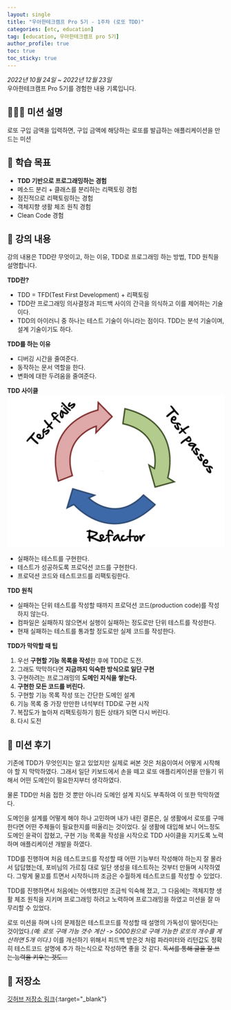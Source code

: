 ```yaml
---
layout: single
title: "우아한테크캠프 Pro 5기 - 1주차 (로또 TDD)"
categories: [etc, education]
tag: [education, 우아한테크캠프 pro 5기]
author_profile: true
toc: true
toc_sticky: true
---
```


*2022년 10월 24일 ~ 2022년 12월 23일*  
우아한테크캠프 Pro 5기를 경험한 내용 기록입니다.

## 🙇🏻‍♂️ 미션 설명
로또 구입 금액을 입력하면, 구입 금액에 해당하는 로또를 발급하는 애플리케이션을 만드는 미션

## 🎯 학습 목표
- **TDD 기반으로 프로그래밍하는 경험**
- 메소드 분리 + 클래스를 분리하는 리팩토링 경험
- 점진적으로 리팩토링하는 경험
- 객체지향 생활 체조 원칙 경험
- Clean Code 경험

## 📖 강의 내용
강의 내용은 TDD란 무엇이고, 하는 이유, TDD로 프로그래밍 하는 방법, TDD 원칙을 설명합니다.  

**TDD란?**
- TDD = TFD(Test First Development) + 리팩토링
- TDD란 프로그래밍 의사결정과 피드백 사이의 간극을 의식하고 이를 제어하는 기술이다.
- TDD의 아이러니 중 하나는 테스트 기술이 아니라는 점이다. TDD는 분석 기술이며, 설계 기술이기도 하다.

**TDD를 하는 이유**
- 디버깅 시간을 줄여준다.
- 동작하는 문서 역할을 한다.
- 변화에 대한 두려움을 줄여준다.

**TDD 사이클**
![tdd_cycle](/assets/images/posts/tdd_cycle.png)
- 실패하는 테스트를 구현한다.
- 테스트가 성공하도록 프로덕션 코드를 구현한다.
- 프로덕션 코드와 테스트코드를 리팩토링한다.

**TDD 원칙**
- 실패하는 단위 테스트를 작성할 때까지 프로덕션 코드(production code)를 작성하지 않는다.
- 컴파일은 실패하지 않으면서 실행이 실패하는 정도로만 단위 테스트를 작성한다.
- 현재 실패하는 테스트를 통과할 정도로만 실제 코드를 작성한다.

**TDD가 막막할 때 팁**
1. 우선 **구현할 기능 목록을 작성**한 후에 TDD로 도전.
2. 그래도 막막하다면 **지금까지 익숙한 방식으로 일단 구현**
3. 구현하려는 프로그래밍의 **도메인 지식을 쌓는다.**
4. **구현한 모든 코드를 버린다.**
5. 구현할 기능 목록 작성 또는 간단한 도메인 설계
6. 기능 목록 중 가장 만만한 녀석부터 TDD로 구현 시작
7. 복잡도가 높아져 리팩토링하기 힘든 상태가 되면 다시 버린다.
8. 다시 도전


## 📝 미션 후기
기존에 TDD가 무엇인지는 알고 있었지만 실제로 써본 것은 처음이여서 어떻게 시작해야 할 지 막막하였다. 그래서 일단 키보드에서 손을 떼고 로또 애플리케이션을 만들기 위해서 어떤 도메인이 필요한지부터 생각하였다.  

물론 TDD만 처음 접한 것 뿐만 아니라 도메인 설계 지식도 부족하여 이 또한 막막하였다. 

도메인을 설계를 어떻게 해야 하나 고민하며 내가 내린 결론은, 실 생활에서 로또를 구매한다면 어떤 주체들이 필요한지를 떠올리는 것이었다. 실 생활에 대입해 보니 어느정도 도메인 윤곽이 잡혔고, 구현 기능 목록을 작성을 시작으로 TDD 사이클을 지키도록 노력하며 애플리케이션 개발을 하였다.

TDD를 진행하며 처음 테스트코드를 작성할 때 어떤 기능부터 작성해야 하는지 잘 몰라서 답답했는데, 포비님의 가르침 대로 일단 생성을 테스트하는 것부터 만들며 시작하였다. 그렇게 물꼬를 트면서 시작하니까 조금은 수월하게 테스트코드를 작성할 수 있었다.

TDD를 진행하면서 처음에는 어색했지만 조금씩 익숙해 졌고, 그 다음에는 객체지향 생활 체조 원칙을 지키며 프로그래밍 하려고 노력하며 프로그래밍을 하였고 미션을 잘 마무리할 수 있었다.

로또 미션을 하며 나의 문제점은 테스트코드를 작성할 때 설명의 가독성이 떨어진다는 것이었다.*(예: 로또 구매 가능 갯수 계산 -> 5000원으로 구매 가능한 로또의 개수를 계산하면 5개 이다.)* 이를 개선하기 위해서 피드백 받은것 처럼 파라미터와 리턴값도 정확히 테스트코드 설명에 추가 하는식으로 작성하면 좋을 것 같다. ~~독서를 통해 글을 잘 쓰는 능력을 키우는 것도...~~

## 💾 저장소
[깃허브 저장소 링크](https://github.com/sangjaeoh/java-lotto-pro/tree/step5){:target="_blank"}
